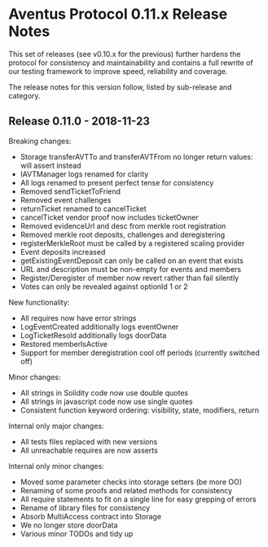 # Aventus Protocol 0.11.x Release Notes

This set of releases (see v0.10.x for the previous) further hardens the protocol for consistency and maintainability
and contains a full rewrite of our testing framework to improve speed, reliability and coverage.

The release notes for this version follow, listed by sub-release and category.

## Release 0.11.0 - 2018-11-23

Breaking changes:
* Storage transferAVTTo and transferAVTFrom no longer return values: will assert instead
* IAVTManager logs renamed for clarity
* All logs renamed to present perfect tense for consistency
* Removed sendTicketToFriend
* Removed event challenges
* returnTicket renamed to cancelTicket
* cancelTicket vendor proof now includes ticketOwner
* Removed evidenceUrl and desc from merkle root registration
* Removed merkle root deposits, challenges and deregistering
* registerMerkleRoot must be called by a registered scaling provider
* Event deposits increased
* getExistingEventDeposit can only be called on an event that exists
* URL and description must be non-empty for events and members
* Register/Deregister of member now revert rather than fail silently
* Votes can only be revealed against optionId 1 or 2

New functionality:
* All requires now have error strings
* LogEventCreated additionally logs eventOwner
* LogTicketResold additionally logs doorData
* Restored memberIsActive
* Support for member deregistration cool off periods (currently switched off)

Minor changes:
* All strings in Solidity code now use double quotes
* All strings in javascript code now use single quotes
* Consistent function keyword ordering: visibility, state, modifiers, return

Internal only major changes:
* All tests files replaced with new versions
* All unreachable requires are now asserts

Internal only minor changes:
* Moved some parameter checks into storage setters (be more OO)
* Renaming of some proofs and related methods for consistency
* All require statements to fit on a single line for easy grepping of errors
* Rename of library files for consistency
* Absorb MultiAccess contract into Storage
* We no longer store doorData
* Various minor TODOs and tidy up